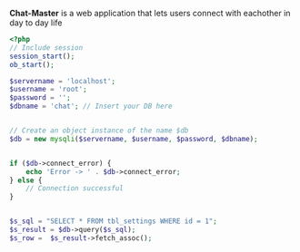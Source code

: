 **Chat-Master** is a web application that lets users connect with eachother in day to day life

```php
<?php
// Include session 
session_start();
ob_start();

$servername = 'localhost';
$username = 'root';
$password = '';
$dbname = 'chat'; // Insert your DB here


// Create an object instance of the name $db
$db = new mysqli($servername, $username, $password, $dbname);


if ($db->connect_error) {
    echo 'Error -> ' . $db->connect_error;
} else {
    // Connection successful
}


$s_sql = "SELECT * FROM tbl_settings WHERE id = 1";
$s_result = $db->query($s_sql);
$s_row =  $s_result->fetch_assoc();
```
